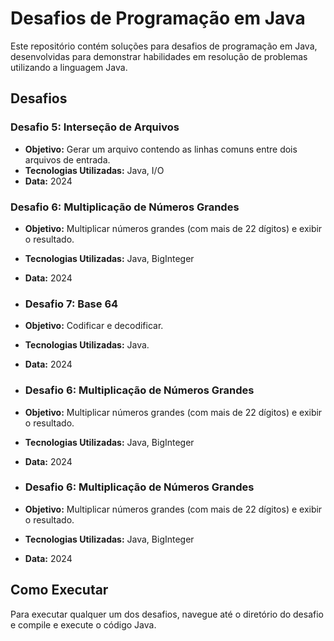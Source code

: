 # Desafios de Programação em Java

Este repositório contém soluções para desafios de programação em Java, desenvolvidas para demonstrar habilidades em resolução de problemas utilizando a linguagem Java.

## Desafios

### Desafio 5: Interseção de Arquivos
- **Objetivo:** Gerar um arquivo contendo as linhas comuns entre dois arquivos de entrada.
- **Tecnologias Utilizadas:** Java, I/O
- **Data:** 2024

### Desafio 6: Multiplicação de Números Grandes
- **Objetivo:** Multiplicar números grandes (com mais de 22 dígitos) e exibir o resultado.
- **Tecnologias Utilizadas:** Java, BigInteger
- **Data:** 2024

- ### Desafio 7: Base 64 
- **Objetivo:** Codificar e decodificar.
- **Tecnologias Utilizadas:** Java.
- **Data:** 2024

- ### Desafio 6: Multiplicação de Números Grandes
- **Objetivo:** Multiplicar números grandes (com mais de 22 dígitos) e exibir o resultado.
- **Tecnologias Utilizadas:** Java, BigInteger
- **Data:** 2024

- ### Desafio 6: Multiplicação de Números Grandes
- **Objetivo:** Multiplicar números grandes (com mais de 22 dígitos) e exibir o resultado.
- **Tecnologias Utilizadas:** Java, BigInteger
- **Data:** 2024

## Como Executar

Para executar qualquer um dos desafios, navegue até o diretório do desafio e compile e execute o código Java.
